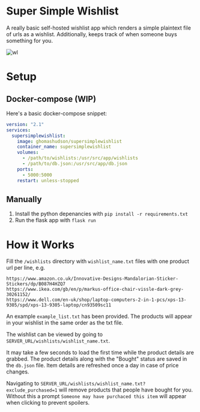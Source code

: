 # Super Simple Wishlist
A really basic self-hosted wishlist app which renders a simple plaintext file of urls as a wishlist. Additionally, keeps track of when someone buys something for you.

![wl](https://user-images.githubusercontent.com/13795113/173165446-e1487d46-0003-40fd-98d9-19df9ac3683f.png)

# Setup
## Docker-compose (WIP)
Here's a basic docker-compose snippet:
```yaml
version: "2.1"
services:
  supersimplewishlist:
    image: ghomashudson/supersimplewishlist
    container_name: supersimplewishlist
    volumes:
      - /path/to/wishlists:/usr/src/app/wishlists
      - /path/to/db.json:/usr/src/app/db.json
    ports:
      - 5000:5000
    restart: unless-stopped
```

## Manually
1. Install the python depenancies with `pip install -r requirements.txt`
2. Run the flask app with `flask run`


# How it Works
Fill the `/wishlists` directory with `wishlist_name.txt` files with one product url per line, e.g.
```
https://www.amazon.co.uk/Innovative-Designs-Mandalorian-Sticker-Stickers/dp/B087H4HZQ7
https://www.ikea.com/gb/en/p/markus-office-chair-vissle-dark-grey-30261152/
https://www.dell.com/en-uk/shop/laptop-computers-2-in-1-pcs/xps-13-9305/spd/xps-13-9305-laptop/cn93509sc11
```
An example `example_list.txt` has been provided. The products will appear in your wishlist in the same order as the txt file.

The wishlist can be viewed by going to `SERVER_URL/wishlists/wishlist_name.txt`.

It may take a few seconds to load the first time while the product details are grabbed. The product details along with the "Bought" status are saved in the `db.json` file. Item details are refreshed once a day in case of price changes.

Navigating to `SERVER_URL/wishlists/wishlist_name.txt?exclude_purchased=1` will remove products that people have bought for you. Without this a prompt `Someone may have purchaced this item` will appear when clicking to prevent spoilers.


